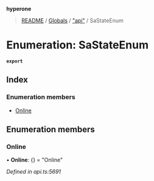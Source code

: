 **hyperone**

> [README](../README.md) / [Globals](../globals.md) / ["api"](../modules/_api_.md) / SaStateEnum

# Enumeration: SaStateEnum

**`export`** 

## Index

### Enumeration members

* [Online](_api_.sastateenum.md#online)

## Enumeration members

### Online

•  **Online**: {} = "Online"

*Defined in api.ts:5691*
